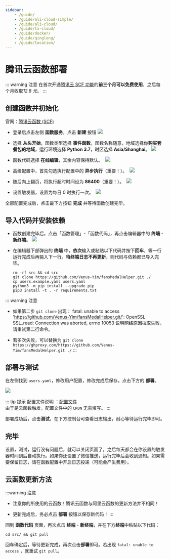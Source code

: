 ```yaml
---
sidebar:
    - /guide/
    - /guide/ali-cloud-simple/
    - /guide/ali-cloud/
    - /guide/tx-cloud/
    - /guide/docker/
    - /guide/qinglong/
    - /guide/location/
---
```


# 腾讯云函数部署

::: warning 注意
在首次开通[腾讯云 SCF 功能](https://cloud.tencent.com/product/scf)的**前三个月可以免费使用**，之后每个月收取*12.8 元*。
:::

## 创建函数并初始化

官网：[腾讯云函数 (SCF)](https://console.cloud.tencent.com/scf/list)

- 登录后点击左侧 **函数服务**，点击 **新建** 按钮
  ![](../images/tx-cloud/img1.png)

- 选择 **从头开始**，函数类型选择 **事件函数**，函数名称随意，地域选择你**购买套餐包的地域**，运行环境选择 **Python 3.7**，时区选择 **Asia/Shanghai**。
​ ![](../images/tx-cloud/img2.png)

- 函数代码选择 **在线编辑**，其余内容保持默认。
​ ![](../images/tx-cloud/img3.png)

- 高级配置中，首先勾选执行配置中的 **异步执行**（重要！）。
​ ![](../images/tx-cloud/img4.png)

- 随后向上翻页，将执行超时时间设为 **86400**（重要！）。
​ ![](../images/tx-cloud/img5.png)

- 设置触发器，设置为每日 0 时执行一次。
​ ![](../images/tx-cloud/img6.png)

全部配置完成后，点击最下方按钮 **完成** 并等待函数创建完毕。

## 导入代码并安装依赖

- 函数创建完毕后，点击「函数管理」-「函数代码」，再点击编辑器中的 **终端** - **新终端**。
![](../images/tx-cloud/img7.png)

- 在编辑器下部弹出的 **终端** 中，**依次**输入或粘贴以下代码并按下**回车**，等一行运行完成后再输入下一行。**待终端日志不再更新**，则代码与依赖都已导入完毕。

    ```shell
    rm -rf src && cd src
    git clone https://github.com/Venus-Yim/fansMedalHelper.git ./
    cp users.example.yaml users.yaml
    python3 -m pip install --upgrade pip
    pip3 install -t . -r requirements.txt
    ```

::: warning 注意

- 如果第二步 `git clone` 出现：
    fatal: unable to access 'https://github.com/Venus-Yim/fansMedalHelper.git/': OpenSSL SSL_read: Connection was aborted, errno 10053
    说明网络原因拉取失败，请重试第二行命令。

- 若多次失败，可以替换为 `git clone https://ghproxy.com/https://github.com/Venus-Yim/fansMedalHelper.git ./`
:::

## 部署与测试

在左侧找到 `users.yaml`，修改用户配置，修改完成后保存，点击下方的 **部署**。

​![](../images/tx-cloud/img8.png)

::: tip 提示
配置文件说明 ：[配置文件](./#配置文件说明-users-yaml)  
由于是云函数触发，配置文件中的 `CRON` 无需填写。
:::

部署成功后，点击**测试**，在下方控制台可查看日志输出，耐心等待运行完毕即可。

## 完毕

设置，测试，运行没有问题后，就可以关闭页面了，之后每天都会在你设置的触发器时间到后自动执行。如果你还设置了微信推送，运行完毕后会收到通知。如果需要保留日志，请在函数配置中开启日志投递（可能会产生费用）。

## 云函数更新方法

:::warning 注意

- 注意你的所使用的云函数！腾讯云函数与阿里云函数的更新方法并不相同！

- 更新完成后，务必点击 **部署** 按钮以保存新代码！
:::

回到 **函数代码** 页面，再次点击 **终端** - **新终端**，并在下方**终端**中粘贴以下代码：

```shell
cd src/ && git pull
```

回车确定后，等待更新完成，再次点击**部署**即可。若出现 `fatal: unable to access` ，就重试 `git pull`。
